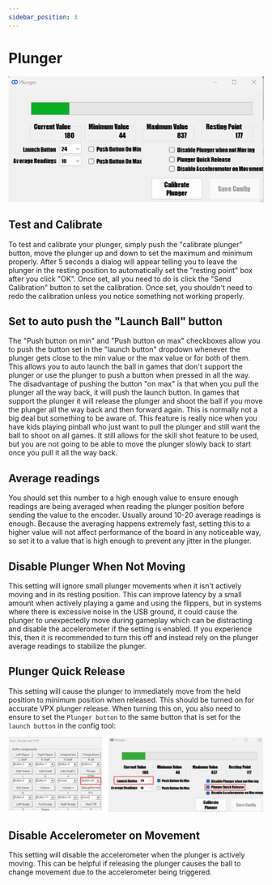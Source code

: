 ```yaml
---
sidebar_position: 3
---
```


# Plunger

![image](./img/plunger.png)

## Test and Calibrate

To test and calibrate your plunger, simply push the "calibrate plunger" button, move the plunger up and down to set the maximum and minimum properly. After 5 seconds a dialog will appear telling you to leave the plunger in the resting position to automatically set the "resting point" box after you click "OK". Once set, all you need to do is click the "Send Calibration" button to set the calibration. Once set, you shouldn't need to redo the calibration unless you notice something not working properly.

## Set to auto push the "Launch Ball" button

The "Push button on min" and "Push button on max" checkboxes allow you to push the button set in the "launch button" dropdown whenever the plunger gets close to the min value or the max value or for both of them. This allows you to auto launch the ball in games that don't support the plunger or use the plunger to push a button when pressed in all the way. The disadvantage of pushing the button "on max" is that when you pull the plunger all the way back, it will push the launch button. In games that support the plunger it will release the plunger and shoot the ball if you move the plunger all the way back and then forward again. This is normally not a big deal but something to be aware of. This feature is really nice when you have kids playing pinball who just want to pull the plunger and still want the ball to shoot on all games. It still allows for the skill shot feature to be used, but you are not going to be able to move the plunger slowly back to start once you pull it all the way back.

## Average readings

You should set this number to a high enough value to ensure enough readings are being averaged when reading the plunger position before sending the value to the encoder. Usually around 10-20 average readings is enough. Because the averaging happens extremely fast, setting this to a higher value will not affect performance of the board in any noticeable way, so set it to a value that is high enough to prevent any jitter in the plunger.

## Disable Plunger When Not Moving

This setting will ignore small plunger movements when it isn't actively moving and in its resting position. This can improve latency by a small amount when actively playing a game and using the flippers, but in systems where there is excessive noise in the USB ground, it could cause the plunger to unexpectedly move during gameplay which can be distracting and disable the accelerometer if the setting is enabled. If you experience this, then it is recommended to turn this off and instead rely on the plunger average readings to stabilize the plunger.

## Plunger Quick Release

This setting will cause the plunger to immediately move from the held position to minimum position when released. This should be turned on for accurate VPX plunger release. When turning this on, you also need to ensure to set the `Plunger button` to the same button that is set for the `launch button` in the config tool:

![image](../img/vpx2.png)

## Disable Accelerometer on Movement

This setting will disable the accelerometer when the plunger is actively moving. This can be helpful if releasing the plunger causes the ball to change movement due to the accelerometer being triggered.